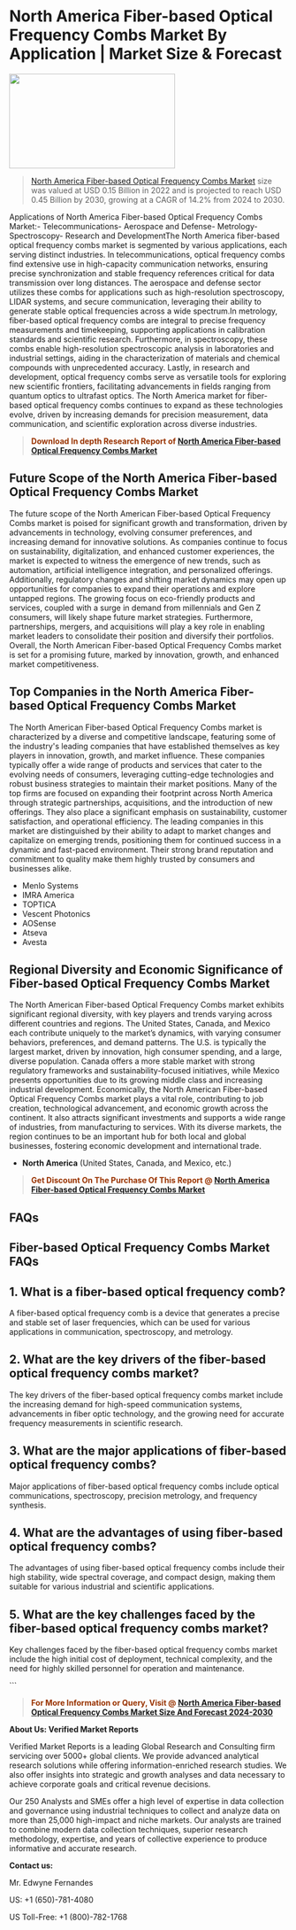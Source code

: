 <p><h1>North America Fiber-based Optical Frequency Combs Market By Application | Market Size & Forecast</h1><p><img class="aligncenter size-medium wp-image-105565" src="https://ffe5etoiles.com/wp-content/uploads/2025/01/MST7-300x171.png" alt="" width="300" height="171" /></p><blockquote><p><a href="https://www.verifiedmarketreports.com/download-sample/?rid=575316&utm_source=Github-NA&utm_medium=358" target="_blank">North America Fiber-based Optical Frequency Combs Market</a>  size was valued at USD 0.15 Billion in 2022 and is projected to reach USD 0.45 Billion by 2030, growing at a CAGR of 14.2% from 2024 to 2030.</p></blockquote>Applications of North America Fiber-based Optical Frequency Combs Market:- Telecommunications- Aerospace and Defense- Metrology- Spectroscopy- Research and DevelopmentThe North America fiber-based optical frequency combs market is segmented by various applications, each serving distinct industries. In telecommunications, optical frequency combs find extensive use in high-capacity communication networks, ensuring precise synchronization and stable frequency references critical for data transmission over long distances. The aerospace and defense sector utilizes these combs for applications such as high-resolution spectroscopy, LIDAR systems, and secure communication, leveraging their ability to generate stable optical frequencies across a wide spectrum.In metrology, fiber-based optical frequency combs are integral to precise frequency measurements and timekeeping, supporting applications in calibration standards and scientific research. Furthermore, in spectroscopy, these combs enable high-resolution spectroscopic analysis in laboratories and industrial settings, aiding in the characterization of materials and chemical compounds with unprecedented accuracy. Lastly, in research and development, optical frequency combs serve as versatile tools for exploring new scientific frontiers, facilitating advancements in fields ranging from quantum optics to ultrafast optics. The North America market for fiber-based optical frequency combs continues to expand as these technologies evolve, driven by increasing demands for precision measurement, data communication, and scientific exploration across diverse industries.</p><blockquote><p><span style="color: #993300;"><strong>Download In depth Research Report of <a href="https://www.verifiedmarketreports.com/download-sample/?rid=575316&utm_source=Github-NA&utm_medium=358">North America Fiber-based Optical Frequency Combs Market</a></strong></span></p></blockquote><h2>Future Scope of the North America Fiber-based Optical Frequency Combs Market</h2><p>The future scope of the North American Fiber-based Optical Frequency Combs market is poised for significant growth and transformation, driven by advancements in technology, evolving consumer preferences, and increasing demand for innovative solutions. As companies continue to focus on sustainability, digitalization, and enhanced customer experiences, the market is expected to witness the emergence of new trends, such as automation, artificial intelligence integration, and personalized offerings. Additionally, regulatory changes and shifting market dynamics may open up opportunities for companies to expand their operations and explore untapped regions. The growing focus on eco-friendly products and services, coupled with a surge in demand from millennials and Gen Z consumers, will likely shape future market strategies. Furthermore, partnerships, mergers, and acquisitions will play a key role in enabling market leaders to consolidate their position and diversify their portfolios. Overall, the North American Fiber-based Optical Frequency Combs market is set for a promising future, marked by innovation, growth, and enhanced market competitiveness.</p><h2>Top Companies in the North America Fiber-based Optical Frequency Combs Market</h2><p>The North American Fiber-based Optical Frequency Combs market is characterized by a diverse and competitive landscape, featuring some of the industry's leading companies that have established themselves as key players in innovation, growth, and market influence. These companies typically offer a wide range of products and services that cater to the evolving needs of consumers, leveraging cutting-edge technologies and robust business strategies to maintain their market positions. Many of the top firms are focused on expanding their footprint across North America through strategic partnerships, acquisitions, and the introduction of new offerings. They also place a significant emphasis on sustainability, customer satisfaction, and operational efficiency. The leading companies in this market are distinguished by their ability to adapt to market changes and capitalize on emerging trends, positioning them for continued success in a dynamic and fast-paced environment. Their strong brand reputation and commitment to quality make them highly trusted by consumers and businesses alike.</p><p><ul><li>Menlo Systems </li><li> IMRA America </li><li> TOPTICA </li><li> Vescent Photonics </li><li> AOSense </li><li> Atseva </li><li> Avesta</li></ul></p><h2>Regional Diversity and Economic Significance of Fiber-based Optical Frequency Combs Market</h2><p>The North American Fiber-based Optical Frequency Combs market exhibits significant regional diversity, with key players and trends varying across different countries and regions. The United States, Canada, and Mexico each contribute uniquely to the market’s dynamics, with varying consumer behaviors, preferences, and demand patterns. The U.S. is typically the largest market, driven by innovation, high consumer spending, and a large, diverse population. Canada offers a more stable market with strong regulatory frameworks and sustainability-focused initiatives, while Mexico presents opportunities due to its growing middle class and increasing industrial development. Economically, the North American Fiber-based Optical Frequency Combs market plays a vital role, contributing to job creation, technological advancement, and economic growth across the continent. It also attracts significant investments and supports a wide range of industries, from manufacturing to services. With its diverse markets, the region continues to be an important hub for both local and global businesses, fostering economic development and international trade.</p><ul>    <li><strong>North America</strong> (United States, Canada, and Mexico, etc.)</li></ul><blockquote><p><span style="color: #993300;"><strong>Get Discount On The Purchase Of This Report @ <a href="https://www.verifiedmarketreports.com/ask-for-discount/?rid=575316&utm_source=Github-NA&utm_medium=358">North America Fiber-based Optical Frequency Combs Market</a></strong></span></p></blockquote><h2>FAQs</h2><p><h2>Fiber-based Optical Frequency Combs Market FAQs</h1><h2>1. What is a fiber-based optical frequency comb?</div><div></h2><p>A fiber-based optical frequency comb is a device that generates a precise and stable set of laser frequencies, which can be used for various applications in communication, spectroscopy, and metrology.</p><h2>2. What are the key drivers of the fiber-based optical frequency combs market?</div><div></h2><p>The key drivers of the fiber-based optical frequency combs market include the increasing demand for high-speed communication systems, advancements in fiber optic technology, and the growing need for accurate frequency measurements in scientific research.</p><h2>3. What are the major applications of fiber-based optical frequency combs?</div><div></h2><p>Major applications of fiber-based optical frequency combs include optical communications, spectroscopy, precision metrology, and frequency synthesis.</p><h2>4. What are the advantages of using fiber-based optical frequency combs?</div><div></h2><p>The advantages of using fiber-based optical frequency combs include their high stability, wide spectral coverage, and compact design, making them suitable for various industrial and scientific applications.</p><h2>5. What are the key challenges faced by the fiber-based optical frequency combs market?</div><div></h2><p>Key challenges faced by the fiber-based optical frequency combs market include the high initial cost of deployment, technical complexity, and the need for highly skilled personnel for operation and maintenance.</p><!-- Continue with additional FAQs and answers --></body></html>```</p><blockquote><p><span style="color: #993300;"><strong>For More Information or Query, Visit @ <a href="https://www.verifiedmarketreports.com/product/fiber-based-optical-frequency-combs-market/">North America Fiber-based Optical Frequency Combs Market Size And Forecast 2024-2030</a></strong></span></p></blockquote><p><strong>About Us: Verified Market Reports</strong></p><p>Verified Market Reports is a leading Global Research and Consulting firm servicing over 5000+ global clients. We provide advanced analytical research solutions while offering information-enriched research studies. We also offer insights into strategic and growth analyses and data necessary to achieve corporate goals and critical revenue decisions.</p><p>Our 250 Analysts and SMEs offer a high level of expertise in data collection and governance using industrial techniques to collect and analyze data on more than 25,000 high-impact and niche markets. Our analysts are trained to combine modern data collection techniques, superior research methodology, expertise, and years of collective experience to produce informative and accurate research.</p><p><strong>Contact us:</strong></p><p>Mr. Edwyne Fernandes</p><p>US: +1 (650)-781-4080</p><p>US Toll-Free: +1 (800)-782-1768</p>
